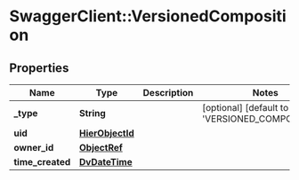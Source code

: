 # SwaggerClient::VersionedComposition

## Properties
Name | Type | Description | Notes
------------ | ------------- | ------------- | -------------
**_type** | **String** |  | [optional] [default to &#x27;VERSIONED_COMPOSITION&#x27;]
**uid** | [**HierObjectId**](HierObjectId.md) |  | 
**owner_id** | [**ObjectRef**](ObjectRef.md) |  | 
**time_created** | [**DvDateTime**](DvDateTime.md) |  | 

